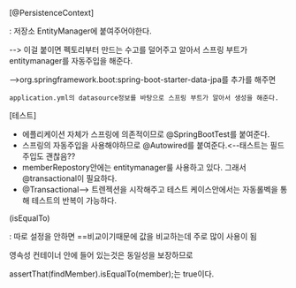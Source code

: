 [@PersistenceContext]

: 저장소 EntityManager에 붙여주어야한다.

--> 이걸 붙이면 펙토리부터 만드는 수고를 덜어주고 알아서 스프링 부트가 entitymanager를 자동주입을 해준다.

-->org.springframework.boot:spring-boot-starter-data-jpa를 추가를 해주면

    application.yml의 datasource정보를 바탕으로 스프링 부트가 알아서 생성을 해준다.
    
[테스트]

- 에플리케이션 자체가 스프링에 의존적이므로 @SpringBootTest를 붙여준다.
- 스프링의 자동주입을 사용해야하므로 @Autowired를 붙여준다.<--태스트는 필드주입도 괜찮음??
- memberRepostory안에는 entitymanager룰 사용하고 있다.  그래서 @transactional이 필요하다.
- @Transactional--> 트렌젝션을 시작해주고 테스트 케이스안에서는 자동롤벡을 통해 테스트의 반복이 가능하다.

(isEqualTo)

: 따로 설정을 안하면 ==비교이기때문에 값을 비교하는데 주로 많이 사용이 됨

영속성 컨테이너 안에 들어 있는것은 동일성을 보장하므로

assertThat(findMember).isEqualTo(member);는 true이다.


